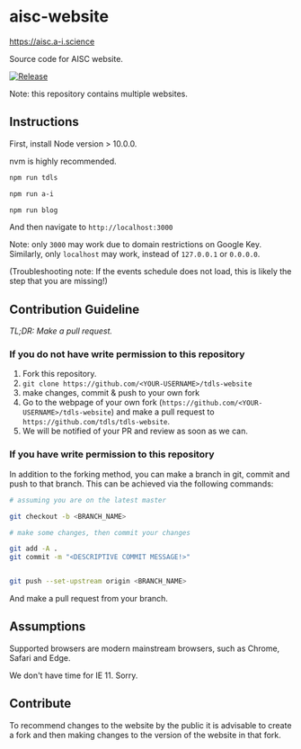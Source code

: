 # aisc-website

https://aisc.a-i.science

Source code for AISC website.

[![Release](https://img.shields.io/badge/release-v.0.1.0-yellow.svg)](https://github.com/TDLS/tdls.github.io/releases/tag/v.0.1.0)

Note: this repository contains multiple websites.

## Instructions

First, install Node version > 10.0.0.

nvm is highly recommended.


```bash
npm run tdls
```

```bash
npm run a-i
```

```bash
npm run blog
```


And then navigate to `http://localhost:3000`

Note: only `3000` may work due to domain restrictions on Google Key. Similarly, only `localhost` may work, instead of `127.0.0.1` or `0.0.0.0`.

(Troubleshooting note: If the events schedule does not load, this is likely the step that you are missing!)

## Contribution Guideline

*TL;DR: Make a pull request.*

### If you do not have write permission to this repository

1. Fork this repository.
2. `git clone https://github.com/<YOUR-USERNAME>/tdls-website`
3. make changes, commit & push to your own fork
4. Go to the webpage of your own fork (`https://github.com/<YOUR-USERNAME>/tdls-website`) and make a pull request to `https://github.com/tdls/tdls-website`.
5. We will be notified of your PR and review as soon as we can.

### If you have write permission to this repository

In addition to the forking method, you can make a branch in git, commit and push to that branch. This can be achieved via the following commands:

```bash
# assuming you are on the latest master

git checkout -b <BRANCH_NAME>

# make some changes, then commit your changes

git add -A .
git commit -m "<DESCRIPTIVE COMMIT MESSAGE!>"


git push --set-upstream origin <BRANCH_NAME>

```

And make a pull request from your branch.

## Assumptions

Supported browsers are modern mainstream browsers, such as Chrome, Safari and Edge. 

We don't have time for IE 11. Sorry.

## Contribute

To recommend changes to the website by the public it is advisable to create a fork and then making changes to the version of the website in that fork.
